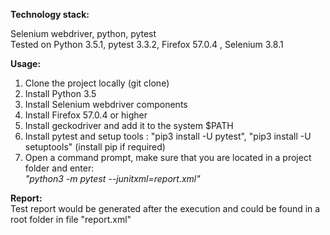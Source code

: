 **Technology stack:**  

Selenium webdriver, python, pytest  
Tested on Python 3.5.1, pytest 3.3.2, Firefox 57.0.4 , Selenium 3.8.1  
        
**Usage:**  

1. Clone the project locally (git clone)
2. Install Python 3.5
3. Install Selenium webdriver components
4. Install Firefox 57.0.4 or higher 
5. Install geckodriver and add it to the system $PATH 
6. Install pytest and setup tools : "pip3 install -U pytest", "pip3 install -U setuptools" (install pip if required)
7. Open a command prompt, make sure that you are located in a project folder and enter:  
_"python3 -m pytest --junitxml=report.xml"_

**Report:**  
Test report would be generated after the execution and could be found in a root folder in file "report.xml" 